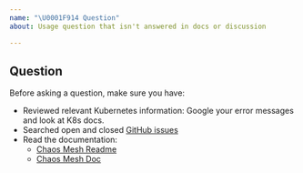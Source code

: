 ```yaml
---
name: "\U0001F914 Question"
about: Usage question that isn't answered in docs or discussion

---
```


## Question

Before asking a question, make sure you have:

- Reviewed relevant Kubernetes information: Google your error messages and look at K8s docs.
- Searched open and closed [GitHub issues](https://github.com/chaos-mesh/chaos-mesh/issues?utf8=%E2%9C%93&q=is%3Aissue)
- Read the documentation:
  - [Chaos Mesh Readme](https://github.com/chaos-mesh/chaos-mesh)
  - [Chaos Mesh Doc](https://github.com/chaos-mesh/chaos-mesh/tree/master/website/docs)
